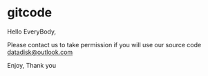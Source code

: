 gitcode
=======
Hello EveryBody, 

Please contact us to take permission if you will use our source code datadisk@outlook.com

Enjoy,
Thank you
